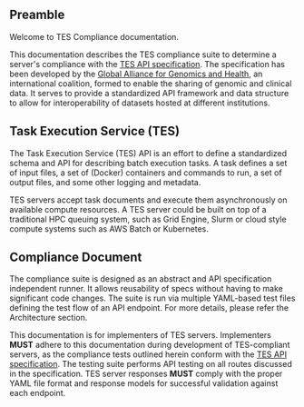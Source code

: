 
## Preamble  
Welcome to TES Compliance documentation.

This documentation describes the TES compliance suite to determine a server's compliance with the [TES API specification](https://github.com/ga4gh/task-execution-schemas/blob/develop/openapi/task_execution_service.openapi.yaml). The specification has been developed by the [Global Alliance for Genomics and Health](http://genomicsandhealth.org/), an international coalition, formed to enable the sharing of genomic and clinical data. It serves to provide a standardized API framework and data structure to allow for interoperability of datasets hosted at different institutions.
  
## Task Execution Service (TES)
The Task Execution Service (TES) API is an effort to define a standardized schema and API for describing batch execution tasks. A task defines a set of input files, a set of (Docker) containers and commands to run, a set of output files, and some other logging and metadata.

TES servers accept task documents and execute them asynchronously on available compute resources. A TES server could be built on top of a traditional HPC queuing system, such as Grid Engine, Slurm or cloud style compute systems such as AWS Batch or Kubernetes.
  
## Compliance Document  
The compliance suite is designed as an abstract and API specification independent runner. It allows reusability of specs without having to make significant code changes. The suite is run via multiple YAML-based test files defining the test flow of an API endpoint. For more details, please refer the Architecture section.

This documentation is for implementers of TES servers. Implementers **MUST** adhere to this documentation during development of TES-compliant servers, as the compliance tests outlined herein conform with the [TES API specification](https://github.com/ga4gh/task-execution-schemas/blob/develop/openapi/task_execution_service.openapi.yaml). The testing suite performs API testing on all routes discussed in the specification. TES server responses **MUST** comply with the proper YAML file format and response models for successful validation against each endpoint.